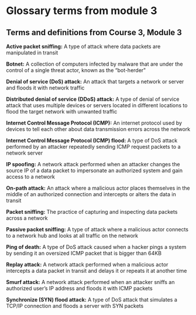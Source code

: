 Glossary terms from module 3
============================

Terms and definitions from Course 3, Module 3
---------------------------------------------

**Active packet sniffing:** A type of attack where data packets are manipulated in transit

**Botnet:** A collection of computers infected by malware that are under the control of a single threat actor, known as the “bot-herder"

**Denial of service (DoS) attack:** An attack that targets a network or server and floods it with network traffic

**Distributed denial of service (DDoS) attack:** A type of denial of service attack that uses multiple devices or servers located in different locations to flood the target network with unwanted traffic

**Internet Control Message Protocol (ICMP):** An internet protocol used by devices to tell each other about data transmission errors across the network

**Internet Control Message Protocol (ICMP) flood:** A type of DoS attack performed by an attacker repeatedly sending ICMP request packets to a network server

**IP spoofing:** A network attack performed when an attacker changes the source IP of a data packet to impersonate an authorized system and gain access to a network

**On-path attack:** An attack where a malicious actor places themselves in the middle of an authorized connection and intercepts or alters the data in transit

**Packet sniffing:** The practice of capturing and inspecting data packets across a network

**Passive packet sniffing:** A type of attack where a malicious actor connects to a network hub and looks at all traffic on the network

**Ping of death:** A type of DoS attack caused when a hacker pings a system by sending it an oversized ICMP packet that is bigger than 64KB

**Replay attack:** A network attack performed when a malicious actor intercepts a data packet in transit and delays it or repeats it at another time

**Smurf attack:** A network attack performed when an attacker sniffs an authorized user’s IP address and floods it with ICMP packets

**Synchronize (SYN) flood attack:** A type of DoS attack that simulates a TCP/IP connection and floods a server with SYN packets
